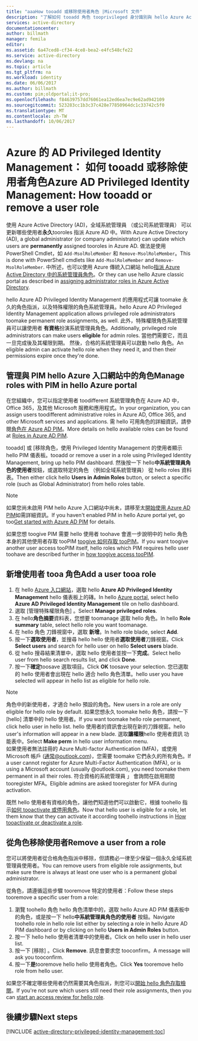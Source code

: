 ```yaml
---
title: "aaaHow tooadd 或移除使用者角色 |Microsoft 文件"
description: "了解如何 tooadd 角色 tooprivileged 身分識別與 hello Azure Active Directory Privileged Identity Management 的應用程式。"
services: active-directory
documentationcenter: 
author: billmath
manager: femila
editor: 
ms.assetid: 6a47ced8-cf34-4ce8-bea2-e4fc548cfe22
ms.service: active-directory
ms.devlang: na
ms.topic: article
ms.tgt_pltfrm: na
ms.workload: identity
ms.date: 06/06/2017
ms.author: billmath
ms.custom: pim;oldportal;it-pro;
ms.openlocfilehash: f84639757dd76061ea12ed6ea7ec9e62ad942109
ms.sourcegitcommit: 523283cc1b3c37c428e77850964dc1c33742c5f0
ms.translationtype: MT
ms.contentlocale: zh-TW
ms.lasthandoff: 10/06/2017
---
```

# <a name="azure-ad-privileged-identity-management-how-tooadd-or-remove-a-user-role"></a><span data-ttu-id="c93e8-103">Azure 的 AD Privileged Identity Management： 如何 tooadd 或移除使用者角色</span><span class="sxs-lookup"><span data-stu-id="c93e8-103">Azure AD Privileged Identity Management: How tooadd or remove a user role</span></span>
<span data-ttu-id="c93e8-104">使用 Azure Active Directory (AD)，全域系統管理員 （或公司系統管理員） 可以更新哪些使用者**永久**tooroles 指派 Azure AD 中。</span><span class="sxs-lookup"><span data-stu-id="c93e8-104">With Azure Active Directory (AD), a global administrator (or company administrator) can update which users are **permanently** assigned tooroles in Azure AD.</span></span> <span data-ttu-id="c93e8-105">做法是使用 PowerShell Cmdlet，如 `Add-MsolRoleMember` 和 `Remove-MsolRoleMember`。</span><span class="sxs-lookup"><span data-stu-id="c93e8-105">This is done with PowerShell cmdlets like `Add-MsolRoleMember` and `Remove-MsolRoleMember`.</span></span> <span data-ttu-id="c93e8-106">中所述，也可以使用 Azure 傳統入口網站 hello[指派 Azure Active Directory 中的系統管理員角色](active-directory-assign-admin-roles.md)。</span><span class="sxs-lookup"><span data-stu-id="c93e8-106">Or they can use hello Azure classic portal as described in [assigning administrator roles in Azure Active Directory](active-directory-assign-admin-roles.md).</span></span>

<span data-ttu-id="c93e8-107">hello Azure AD Privileged Identity Management 的應用程式可讓 toomake 永久的角色指派，以及特殊權限的角色系統管理員。</span><span class="sxs-lookup"><span data-stu-id="c93e8-107">hello Azure AD Privileged Identity Management application allows privileged role administrators toomake permanent role assignments, as well.</span></span> <span data-ttu-id="c93e8-108">此外，特殊權限角色系統管理員可以讓使用者 **有資格**扮演系統管理員角色。</span><span class="sxs-lookup"><span data-stu-id="c93e8-108">Additionally, privileged role administrators can make users **eligible** for admin roles.</span></span> <span data-ttu-id="c93e8-109">當他們需要它，而且一旦完成後及其權限到期。 然後，合格的系統管理員可以啟動 hello 角色。</span><span class="sxs-lookup"><span data-stu-id="c93e8-109">An eligible admin can activate hello role when they need it, and then their permissions expire once they're done.</span></span>

## <a name="manage-roles-with-pim-in-hello-azure-portal"></a><span data-ttu-id="c93e8-110">管理與 PIM hello Azure 入口網站中的角色</span><span class="sxs-lookup"><span data-stu-id="c93e8-110">Manage roles with PIM in hello Azure portal</span></span>
<span data-ttu-id="c93e8-111">在您組織中，您可以指定使用者 toodifferent 系統管理角色在 Azure AD 中，Office 365，及其他 Microsoft 服務和應用程式。</span><span class="sxs-lookup"><span data-stu-id="c93e8-111">In your organization, you can assign users toodifferent administrative roles in Azure AD, Office 365, and other Microsoft services and applications.</span></span>  <span data-ttu-id="c93e8-112">需 hello 可用角色的詳細資訊，請參閱[角色在 Azure AD PIM](active-directory-privileged-identity-management-roles.md)。</span><span class="sxs-lookup"><span data-stu-id="c93e8-112">More details on hello available roles can be found at [Roles in Azure AD PIM](active-directory-privileged-identity-management-roles.md).</span></span>

<span data-ttu-id="c93e8-113">tooadd] 或 [移除角色，使用 Privileged Identity Management 的使用者顯示 hello PIM 儀表板。</span><span class="sxs-lookup"><span data-stu-id="c93e8-113">tooadd or remove a user in a role using Privileged Identity Management, bring up hello PIM dashboard.</span></span> <span data-ttu-id="c93e8-114">然後按一下 hello**中系統管理員角色的使用者**按鈕，或選取特定的角色 （例如全域系統管理員） 從 hello roles 資料表。</span><span class="sxs-lookup"><span data-stu-id="c93e8-114">Then either click hello **Users in Admin Roles** button, or select a specific role (such as Global Administrator) from hello roles table.</span></span>

> [!NOTE]
> <span data-ttu-id="c93e8-115">如果您尚未啟用 PIM hello Azure 入口網站中尚未，請移至太[開始使用 Azure AD PIM](active-directory-privileged-identity-management-getting-started.md)如需詳細資訊。</span><span class="sxs-lookup"><span data-stu-id="c93e8-115">If you haven't enabled PIM in hello Azure portal yet, go too[Get started with Azure AD PIM](active-directory-privileged-identity-management-getting-started.md) for details.</span></span>

<span data-ttu-id="c93e8-116">如果您想 toogive PIM 需要 hello 使用者 toohave 會進一步說明中的 hello 角色本身的其他使用者存取 tooPIM [toogive 如何存取 tooPIM](active-directory-privileged-identity-management-how-to-give-access-to-pim.md)。</span><span class="sxs-lookup"><span data-stu-id="c93e8-116">If you want toogive another user access tooPIM itself, hello roles which PIM requires hello user toohave are described further in [how toogive access tooPIM](active-directory-privileged-identity-management-how-to-give-access-to-pim.md).</span></span>

## <a name="add-a-user-tooa-role"></a><span data-ttu-id="c93e8-117">新增使用者 tooa 角色</span><span class="sxs-lookup"><span data-stu-id="c93e8-117">Add a user tooa role</span></span>
1. <span data-ttu-id="c93e8-118">在 hello [Azure 入口網站](https://portal.azure.com/)，選取 hello **Azure AD Privileged Identity Management** hello 儀表板上的磚。</span><span class="sxs-lookup"><span data-stu-id="c93e8-118">In hello [Azure portal](https://portal.azure.com/), select hello **Azure AD Privileged Identity Management** tile on hello dashboard.</span></span>
2. <span data-ttu-id="c93e8-119">選取 [管理特殊權限角色] 。</span><span class="sxs-lookup"><span data-stu-id="c93e8-119">Select **Manage privileged roles**.</span></span>
3. <span data-ttu-id="c93e8-120">在 hello**角色摘要**資料表，您想要 toomanage 選取 hello 角色。</span><span class="sxs-lookup"><span data-stu-id="c93e8-120">In hello **Role summary** table, select hello role you want toomanage.</span></span>
4. <span data-ttu-id="c93e8-121">在 hello 角色 刀鋒視窗中，選取 **新增**。</span><span class="sxs-lookup"><span data-stu-id="c93e8-121">In hello role blade, select **Add**.</span></span>
5. <span data-ttu-id="c93e8-122">按一下**選取使用者**，並搜尋 hello hello 使用者**選取使用者**刀鋒視窗。</span><span class="sxs-lookup"><span data-stu-id="c93e8-122">Click **Select users** and search for hello user on hello **Select users** blade.</span></span>  
6. <span data-ttu-id="c93e8-123">從 hello 搜尋結果清單中，選取 hello 使用者並按一下**完成**。</span><span class="sxs-lookup"><span data-stu-id="c93e8-123">Select hello user from hello search results list, and click **Done**.</span></span>
7. <span data-ttu-id="c93e8-124">按一下**確定**toosave 選取項目。</span><span class="sxs-lookup"><span data-stu-id="c93e8-124">Click **OK** toosave your selection.</span></span> <span data-ttu-id="c93e8-125">您已選取的 hello 使用者會出現在 hello 適合 hello 角色清單。</span><span class="sxs-lookup"><span data-stu-id="c93e8-125">hello user you have selected will appear in hello list as eligible for hello role.</span></span>

> [!NOTE]
> <span data-ttu-id="c93e8-126">角色中的新使用者，才適合 hello 預設的角色。</span><span class="sxs-lookup"><span data-stu-id="c93e8-126">New users in a role are only eligible for hello role by default.</span></span> <span data-ttu-id="c93e8-127">如果您想永久 toomake hello 角色，請按一下 [hello] 清單中的 hello 使用者。</span><span class="sxs-lookup"><span data-stu-id="c93e8-127">If you want toomake hello role permanent, click hello user in hello list.</span></span> <span data-ttu-id="c93e8-128">hello 使用者的資訊會出現在新的刀鋒視窗。</span><span class="sxs-lookup"><span data-stu-id="c93e8-128">hello user's information will appear in a new blade.</span></span> <span data-ttu-id="c93e8-129">選取**讓權限**hello 使用者資訊 功能表中。</span><span class="sxs-lookup"><span data-stu-id="c93e8-129">Select **Make perm** in hello user information menu.</span></span>  
> <span data-ttu-id="c93e8-130">如果使用者無法註冊的 Azure Multi-factor Authentication (MFA)，或使用 Microsoft 帳戶 (通常@outlook.com)，您需要 toomake 它們永久的所有角色。</span><span class="sxs-lookup"><span data-stu-id="c93e8-130">If a user cannot register for Azure Multi-Factor Authentication (MFA), or is using a Microsoft account (usually @outlook.com), you need toomake them permanent in all their roles.</span></span> <span data-ttu-id="c93e8-131">符合資格的系統管理員 」 會詢問在啟用期間 tooregister MFA。</span><span class="sxs-lookup"><span data-stu-id="c93e8-131">Eligible admins are asked tooregister for MFA during activation.</span></span>

<span data-ttu-id="c93e8-132">既然 hello 使用者有資格的角色，讓他們知道他們可以啟動它，根據 toohello 指示[如何 tooactivate 或停用角色](active-directory-privileged-identity-management-how-to-activate-role.md)。</span><span class="sxs-lookup"><span data-stu-id="c93e8-132">Now that hello user is eligible for a role, let them know that they can activate it according toohello instructions in [How tooactivate or deactivate a role](active-directory-privileged-identity-management-how-to-activate-role.md).</span></span>

## <a name="remove-a-user-from-a-role"></a><span data-ttu-id="c93e8-133">從角色移除使用者</span><span class="sxs-lookup"><span data-stu-id="c93e8-133">Remove a user from a role</span></span>
<span data-ttu-id="c93e8-134">您可以將使用者從合格角色指派中移除，但請務必一律至少保留一個永久全域系統管理員使用者。</span><span class="sxs-lookup"><span data-stu-id="c93e8-134">You can remove users from eligible role assignments, but make sure there is always at least one user who is a permanent global administrator.</span></span>

<span data-ttu-id="c93e8-135">從角色，請遵循這些步驟 tooremove 特定的使用者：</span><span class="sxs-lookup"><span data-stu-id="c93e8-135">Follow these steps tooremove a specific user from a role:</span></span>

1. <span data-ttu-id="c93e8-136">瀏覽 toohello 角色 hello 角色清單中的，選取 hello Azure AD PIM 儀表板中的角色，或是按一下 hello**中系統管理員角色的使用者** 按鈕。</span><span class="sxs-lookup"><span data-stu-id="c93e8-136">Navigate toohello role in hello role list either by selecting a role in hello Azure AD PIM dashboard or by clicking on hello **Users in Admin Roles** button.</span></span>
2. <span data-ttu-id="c93e8-137">按一下 hello hello 使用者清單中的使用者。</span><span class="sxs-lookup"><span data-stu-id="c93e8-137">Click on hello user in hello user list.</span></span>
3. <span data-ttu-id="c93e8-138">按一下 [移除] 。</span><span class="sxs-lookup"><span data-stu-id="c93e8-138">Click **Remove**.</span></span> <span data-ttu-id="c93e8-139">訊息會要求您 tooconfirm。</span><span class="sxs-lookup"><span data-stu-id="c93e8-139">A message will ask you tooconfirm.</span></span>
4. <span data-ttu-id="c93e8-140">按一下**是**tooremove hello hello 使用者角色。</span><span class="sxs-lookup"><span data-stu-id="c93e8-140">Click **Yes** tooremove hello role from hello user.</span></span>

<span data-ttu-id="c93e8-141">如果您不確定哪些使用者仍然需要其角色指派，則您可以[開始 hello 角色存取檢閱](active-directory-privileged-identity-management-how-to-start-security-review.md)。</span><span class="sxs-lookup"><span data-stu-id="c93e8-141">If you're not sure which users still need their role assignments, then you can [start an access review for hello role](active-directory-privileged-identity-management-how-to-start-security-review.md).</span></span>

## <a name="next-steps"></a><span data-ttu-id="c93e8-142">後續步驟</span><span class="sxs-lookup"><span data-stu-id="c93e8-142">Next steps</span></span>
[!INCLUDE [active-directory-privileged-identity-management-toc](../../includes/active-directory-privileged-identity-management-toc.md)]

